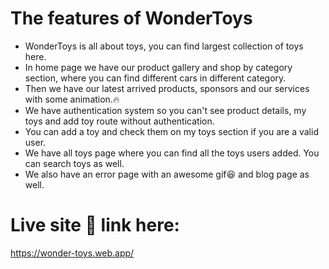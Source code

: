 # The features of WonderToys

- WonderToys is all about toys, you can find largest collection of toys here.
- In home page we have our product gallery and shop by category section, where you can find different cars in different category.
- Then we have our latest arrived products, sponsors and our services with some animation.🔥
- We have authentication system so you can't see product details, my toys and add toy route without authentication.
- You can add a toy and check them on my toys section if you are a valid user.
- We have all toys page where you can find all the toys users added. You can search toys as well.
- We also have an error page with an awesome gif😆 and blog page as well.

# Live site 🔗 link here:

https://wonder-toys.web.app/
